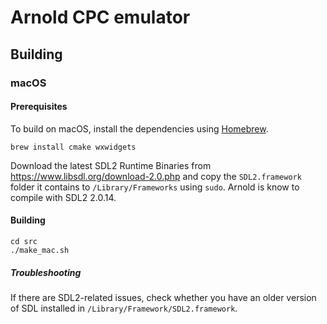 # Arnold CPC emulator

## Building

### macOS

#### Prerequisites

To build on macOS, install the dependencies using [Homebrew](https://brew.sh).

```shell
brew install cmake wxwidgets
```

Download the latest SDL2 Runtime Binaries from https://www.libsdl.org/download-2.0.php
and copy the `SDL2.framework` folder it contains to `/Library/Frameworks` using `sudo`.
Arnold is know to compile with SDL2 2.0.14.

#### Building

```shell
cd src
./make_mac.sh
```

##### Troubleshooting

If there are SDL2-related issues, check whether you have an older version of SDL installed
in `/Library/Framework/SDL2.framework`.
